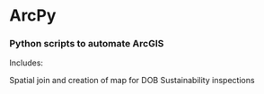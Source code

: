 # ArcPy
### Python scripts to automate ArcGIS

Includes:

Spatial join and creation of map for DOB Sustainability inspections
